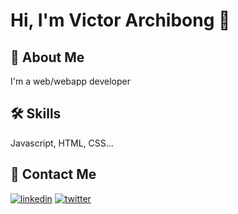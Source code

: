 
# Hi, I'm Victor Archibong 👋


## 🚀 About Me
I'm a web/webapp developer


## 🛠 Skills
Javascript, HTML, CSS...


## 🔗 Contact Me
[![linkedin](https://img.shields.io/badge/linkedin-0A66C2?style=for-the-badge&logo=linkedin&logoColor=white)](https://www.linkedin.com/in/victor-archibong-789576207/)
[![twitter](https://img.shields.io/badge/twitter-1DA1F2?style=for-the-badge&logo=twitter&logoColor=white)](https://twitter.com/VictorArchie_)
